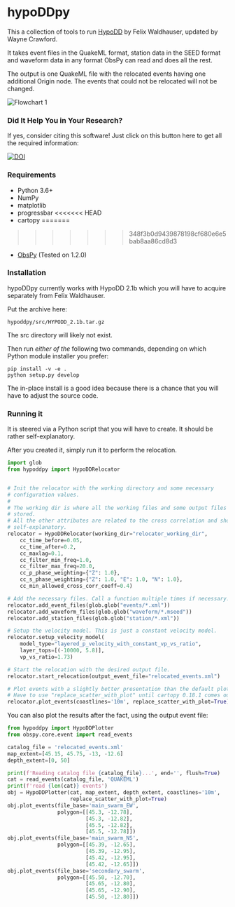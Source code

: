 # hypoDDpy

This a collection of tools to run
[HypoDD](http://www.ldeo.columbia.edu/~felixw/hypoDD.html) by Felix Waldhauser,
updated by Wayne Crawford.

It takes event files in the QuakeML format, station data in the SEED format and
waveform data in any format ObsPy can read and does all the rest.

The output is one QuakeML file with the relocated events having one additional
Origin node. The events that could not be relocated will not be changed.

![Flowchart 1](https://raw.github.com/krischer/hypoDDpy/master/img/flowchart.png)

### Did It Help You in Your Research?

If yes, consider citing this software! Just click on this button here to get all the required information:

[![DOI](https://zenodo.org/badge/doi/10.5281/zenodo.18907.svg)](http://dx.doi.org/10.5281/zenodo.18907)


### Requirements

* Python 3.6+
* NumPy
* matplotlib
* progressbar
<<<<<<< HEAD
* cartopy
=======
>>>>>>> 348f3b0d9439878198cf680e6e5bab8aa86cd8d3
* [ObsPy](http://obspy.org) (Tested on 1.2.0)

### Installation
hypoDDpy currently works with HypoDD 2.1b which you will have to acquire
separately from Felix Waldhauser.

Put the archive here:
```
hypoddpy/src/HYPODD_2.1b.tar.gz
```
The src directory will likely not exist.

Then run *either of the* following two commands, depending on which Python module installer you prefer:
```
pip install -v -e .
python setup.py develop
```

The in-place install is a good idea because there is a chance that you will
have to adjust the source code.


### Running it

It is steered via a Python script that you will have to create. It should be
rather self-explanatory.

After you created it, simply run it to perform the relocation.

```python
import glob
from hypoddpy import HypoDDRelocator


# Init the relocator with the working directory and some necessary
# configuration values.
#
# The working dir is where all the working files and some output files will be
# stored.
# All the other attributes are related to the cross correlation and should be
# self-explanatory.
relocator = HypoDDRelocator(working_dir="relocator_working_dir",
    cc_time_before=0.05,
    cc_time_after=0.2,
    cc_maxlag=0.1,
    cc_filter_min_freq=1.0,
    cc_filter_max_freq=20.0,
    cc_p_phase_weighting={"Z": 1.0},
    cc_s_phase_weighting={"Z": 1.0, "E": 1.0, "N": 1.0},
    cc_min_allowed_cross_corr_coeff=0.4)

# Add the necessary files. Call a function multiple times if necessary.
relocator.add_event_files(glob.glob("events/*.xml"))
relocator.add_waveform_files(glob.glob("waveform/*.mseed"))
relocator.add_station_files(glob.glob("station/*.xml"))

# Setup the velocity model. This is just a constant velocity model.
relocator.setup_velocity_model(
    model_type="layered_p_velocity_with_constant_vp_vs_ratio",
    layer_tops=[(-10000, 5.8)],
    vp_vs_ratio=1.73)

# Start the relocation with the desired output file.
relocator.start_relocation(output_event_file="relocated_events.xml")

# Plot events with a slightly better presentation than the default plots
# Have to use "replace_scatter_with_plot" until cartopy 0.18.1 comes out
relocator.plot_events(coastlines='10m', replace_scatter_with_plot=True)
```

You can also plot the results after the fact, using the output event file:
```python
from hypoddpy import HypoDDPlotter
from obspy.core.event import read_events

catalog_file = 'relocated_events.xml'
map_extent=[45.15, 45.75, -13, -12.6]
depth_extent=[0, 50]

print(f'Reading catalog file {catalog_file}...', end='', flush=True)
cat = read_events(catalog_file, 'QUAKEML')
print(f'read {len(cat)} events')
obj = HypoDDPlotter(cat, map_extent, depth_extent, coastlines='10m',
                    replace_scatter_with_plot=True)
obj.plot_events(file_base='main_swarm_EW',
                polygon=[[45.3, -12.78],
                         [45.3, -12.82],
                         [45.5, -12.82],
                         [45.5, -12.78]])
obj.plot_events(file_base='main_swarm_NS',
                polygon=[[45.39, -12.65],
                         [45.39, -12.95],
                         [45.42, -12.95],
                         [45.42, -12.65]])
obj.plot_events(file_base='secondary_swarm',
                polygon=[[45.50, -12.70],
                         [45.65, -12.80],
                         [45.65, -12.90],
                         [45.50, -12.80]])
```
